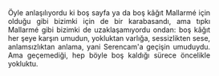 <style>

body {
	background-color: Shark;
}

p {
	margin: 10% 10% 10% 10%;
	text-align: justify;
	break-word: break-word;
	hyphens: auto;
  	-moz-hyphens: auto;
  	-webkit-hyphens: auto;
  	word-break: break-word;
  	-ms-word-break: break-all;
  	word-wrap: break-word;
}

</style>


Öyle anlaşılıyordu ki boş sayfa ya da boş kâğıt Mallarmé için olduğu gibi bizimki için de bir karabasandı, ama tıpkı Mallarmé gibi bizimki de uzaklaşamıyordu ondan: boş kâğıt her şeye karşın umudun, yokluktan varlığa, sessizlikten sese, anlamsızlıktan anlama, yani Serencam'a geçişin umuduydu. Ama geçemediği, hep böyle boş kaldığı sürece öncelikle yokluktu.